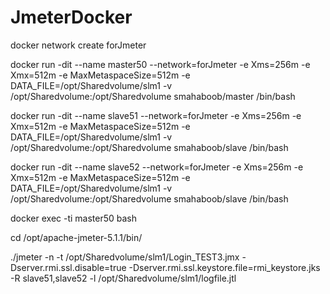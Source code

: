# JmeterDocker

docker network create forJmeter

docker run -dit --name master50 --network=forJmeter -e Xms=256m -e Xmx=512m -e MaxMetaspaceSize=512m -e DATA_FILE=/opt/Sharedvolume/slm1 -v /opt/Sharedvolume:/opt/Sharedvolume smahaboob/master /bin/bash



docker run -dit --name slave51 --network=forJmeter -e Xms=256m -e Xmx=512m -e MaxMetaspaceSize=512m -e DATA_FILE=/opt/Sharedvolume/slm1 -v /opt/Sharedvolume:/opt/Sharedvolume smahaboob/slave /bin/bash



docker run -dit --name slave52 --network=forJmeter -e Xms=256m -e Xmx=512m -e MaxMetaspaceSize=512m -e DATA_FILE=/opt/Sharedvolume/slm1 -v /opt/Sharedvolume:/opt/Sharedvolume smahaboob/slave /bin/bash


docker exec -ti master50 bash

cd /opt/apache-jmeter-5.1.1/bin/


./jmeter -n -t /opt/Sharedvolume/slm1/Login_TEST3.jmx -Dserver.rmi.ssl.disable=true -Dserver.rmi.ssl.keystore.file=rmi_keystore.jks -R slave51,slave52 -l /opt/Sharedvolume/slm1/logfile.jtl
